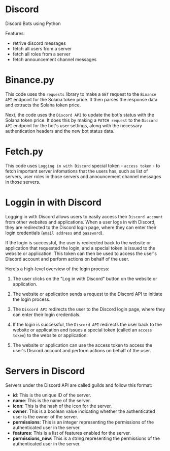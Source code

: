 # Discord
Discord Bots using Python

Features:
  - retrive discord messages
  - fetch all users from a server
  - fetch all roles from a server
  - fetch announcement channel messages

# Binance.py

This code uses the `requests` library to make a `GET` request to the `Binance API` endpoint for the Solana token price. It then parses the response data and extracts the Solana token price.

Next, the code uses the `Discord API` to update the bot's status with the Solana token price. It does this by making a `PATCH request` to the `Discord API` endpoint for the bot's user settings, along with the necessary authentication headers and the new bot status data.

# Fetch.py

This code uses `Logging in with Discord` special token - `access token` - to fetch important server infomations that the users has, such as list of servers, user roles in those servers and announcement channel messages in those servers.

# Loggin in with Discord

Logging in with Discord allows users to easily access their `Discord account` from other websites and applications. When a user logs in with Discord, they are redirected to the Discord login page, where they can enter their login credentials (`email address` and `password`).

If the login is successful, the user is redirected back to the website or application that requested the login, and a special token is issued to the website or application. This token can then be used to access the user's Discord account and perform actions on behalf of the user.

Here's a high-level overview of the login process:

  1. The user clicks on the "Log in with Discord" button on the website or application.

  2. The website or application sends a request to the Discord API to initiate the login process.

  3. The `Discord API` redirects the user to the Discord login page, where they can enter their login credentials.

  4. If the login is successful, the `Discord API` redirects the user back to the website or application and issues a special token (called an `access token`) to the website or application.

  5. The website or application can use the access token to access the user's Discord account and perform actions on behalf of the user.

# Servers in Discord

Servers under the Discord API are called guilds and follow this format:

- **id**: This is the unique ID of the server.
- **name**: This is the name of the server.
- **icon**: This is the hash of the icon for the server.
- **owner**: This is a boolean value indicating whether the authenticated user is the owner of the server.
- **permissions**: This is an integer representing the permissions of the authenticated user in the server.
- **features**: This is a list of features enabled for the server.
- **permissions_new**: This is a string representing the permissions of the authenticated user in the server.